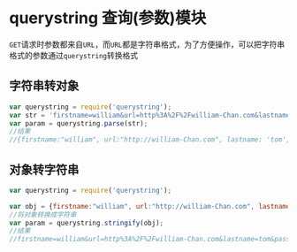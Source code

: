 # querystring 查询(参数)模块
`GET`请求时参数都来自`URL`，而`URL`都是字符串格式，为了方便操作，可以把字符串格式的参数通过`querystring`转换格式

## 字符串转对象
```javascript
var querystring = require('querystring');
var str = 'firstname=william&url=http%3A%2F%2Fwilliam-Chan.com&lastname=tom&passowrd=123456';
var param = querystring.parse(str);
//结果
//{firstname:"william", url:"http://william-Chan.com", lastname: 'tom', passowrd: 123456};
```

## 对象转字符串
```javascript
var querystring = require('querystring');

var obj = {firstname:"william", url:"http://william-Chan.com", lastname: 'tom', passowrd: 123456};
//将对象转换成字符串
var param = querystring.stringify(obj);
//结果
//firstname=william&url=http%3A%2F%2Fwilliam-Chan.com&lastname=tom&passowrd=123456
```